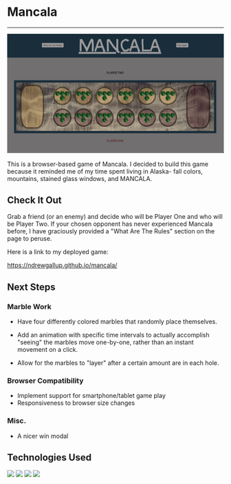 
# **Mancala**

---
![]("/assets/../../assets/Mancala%20Game.png)

This is a browser-based game of Mancala. I decided to build this game because it reminded me of my time spent living in Alaska- fall colors, mountains, stained glass windows, and MANCALA. 

## Check It Out

Grab a friend (or an enemy) and decide who will be Player One and who will be Player Two. If your chosen opponent has never experienced Mancala before, I have graciously provided a "What Are The Rules" section on the page to peruse.  

Here is a link to my deployed game:

<https://ndrewgallup.github.io/mancala/>


## Next Steps

### Marble Work
- Have four differently colored marbles that randomly place themselves.

- Add an animation with specific time intervals to actually accomplish "seeing" the marbles move one-by-one, rather than an instant movement on a click. 

- Allow for the marbles to "layer" after a certain amount are in each hole. 

### Browser Compatibility
- Implement support for smartphone/tablet game play
- Responsiveness to browser size changes

### Misc.
- A nicer win modal


## Technologies Used

![](https://img.shields.io/badge/HTML5-E34F26?style=for-the-badge&logo=html5&logoColor=white)
![](https://img.shields.io/badge/CSS3-1572B6?style=for-the-badge&logo=css3&logoColor=white)
![](https://img.shields.io/badge/JavaScript-323330?style=for-the-badge&logo=javascript&logoColor=F7DF1E)
![](https://img.shields.io/badge/Bootstrap-563D7C?style=for-the-badge&logo=bootstrap&logoColor=white)







